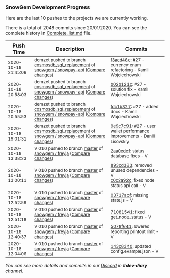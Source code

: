 
### SnowGem Development Progress

Here are the last 10 pushes to the projects we are currently working.

There is a total of 2048 commits since 20/01/2020. You can see the complete history in
 [Complete_list.md](Complete_list.md) file.

| Push Time | Description | Commits |
| --- | --- | --- |
| <sub>2020-10-18 21:45:06</sub> | <sub>demzet pushed to branch [cosmosdb\_sql\_replacement](https://gitlab.com/snowgem/snowpay-api/commits/cosmosdb_sql_replacement) of [snowgem / snowpay\-api](https://gitlab.com/snowgem/snowpay-api) ([Compare changes](https://gitlab.com/snowgem/snowpay-api/compare/b02b121cce43116365ffcdea716cc38bfd106d1c...f3acd46e26683a7e4aba95ab8565a8dc63fe8a42))</sub> | <sub>[f3acd46e](https://gitlab.com/snowgem/snowpay-api/-/commit/f3acd46e26683a7e4aba95ab8565a8dc63fe8a42): #27 - currency enum refactoring - Kamil Wojciechowski</sub> |
| <sub>2020-10-18 20:58:03</sub> | <sub>demzet pushed to branch [cosmosdb\_sql\_replacement](https://gitlab.com/snowgem/snowpay-api/commits/cosmosdb_sql_replacement) of [snowgem / snowpay\-api](https://gitlab.com/snowgem/snowpay-api) ([Compare changes](https://gitlab.com/snowgem/snowpay-api/compare/fdc1b3273fbf83db8b5080e9fc04034612c576f6...b02b121cce43116365ffcdea716cc38bfd106d1c))</sub> | <sub>[b02b121c](https://gitlab.com/snowgem/snowpay-api/-/commit/b02b121cce43116365ffcdea716cc38bfd106d1c): #27 - solution fix - Kamil Wojciechowski</sub> |
| <sub>2020-10-18 20:55:53</sub> | <sub>demzet pushed to branch [cosmosdb\_sql\_replacement](https://gitlab.com/snowgem/snowpay-api/commits/cosmosdb_sql_replacement) of [snowgem / snowpay\-api](https://gitlab.com/snowgem/snowpay-api) ([Compare changes](https://gitlab.com/snowgem/snowpay-api/compare/074cf1f6894222be1cc4e51bf62c478cb65900cd...fdc1b3273fbf83db8b5080e9fc04034612c576f6))</sub> | <sub>[fdc1b327](https://gitlab.com/snowgem/snowpay-api/-/commit/fdc1b3273fbf83db8b5080e9fc04034612c576f6): #27 - added docs - Kamil Wojciechowski</sub> |
| <sub>2020-10-18 19:01:31</sub> | <sub>demzet pushed to branch [cosmosdb\_sql\_replacement](https://gitlab.com/snowgem/snowpay-api/commits/cosmosdb_sql_replacement) of [snowgem / snowpay\-api](https://gitlab.com/snowgem/snowpay-api) ([Compare changes](https://gitlab.com/snowgem/snowpay-api/compare/8a3ef1dd9388e7670321e33eeb702b6cb182483e...9e9c7c919403c00779b8a15743fdd27d3e40fd1e))</sub> | <sub>[9e9c7c91](https://gitlab.com/snowgem/snowpay-api/-/commit/9e9c7c919403c00779b8a15743fdd27d3e40fd1e): #27 - user wallet performance improvements - Daniil Lisovskiy</sub> |
| <sub>2020-10-18 13:38:23</sub> | <sub>V 010 pushed to branch [master](https://gitlab.com/snowgem/freyja/commits/master) of [snowgem / freyja](https://gitlab.com/snowgem/freyja) ([Compare changes](https://gitlab.com/snowgem/freyja/compare/c0c2a92ca5e5526e58a493c4d96f7439a31542f7...2aa0edefa88273855b4a76c5e1bfa5276e805811))</sub> | <sub>[2aa0edef](https://gitlab.com/snowgem/freyja/-/commit/2aa0edefa88273855b4a76c5e1bfa5276e805811): status database fixes - V</sub> |
| <sub>2020-10-18 13:00:11</sub> | <sub>V 010 pushed to branch [master](https://gitlab.com/snowgem/freyja/commits/master) of [snowgem / freyja](https://gitlab.com/snowgem/freyja) ([Compare changes](https://gitlab.com/snowgem/freyja/compare/03717abf8b5fee43a75aac6bfb9967c6c2692827...c0c2a92ca5e5526e58a493c4d96f7439a31542f7))</sub> | <sub>[893cd383](https://gitlab.com/snowgem/freyja/-/commit/893cd383365aa120ac9f01935050b85bdbe42b0d): removed unused dependencies - V<br>[c0c2a92c](https://gitlab.com/snowgem/freyja/-/commit/c0c2a92ca5e5526e58a493c4d96f7439a31542f7): fixed node status api call - V</sub> |
| <sub>2020-10-18 12:52:59</sub> | <sub>V 010 pushed to branch [master](https://gitlab.com/snowgem/freyja/commits/master) of [snowgem / freyja](https://gitlab.com/snowgem/freyja) ([Compare changes](https://gitlab.com/snowgem/freyja/compare/710815416604dd5f6781c9849a7c18b4d863754b...03717abf8b5fee43a75aac6bfb9967c6c2692827))</sub> | <sub>[03717abf](https://gitlab.com/snowgem/freyja/-/commit/03717abf8b5fee43a75aac6bfb9967c6c2692827): missing state.js - V</sub> |
| <sub>2020-10-18 12:51:18</sub> | <sub>V 010 pushed to branch [master](https://gitlab.com/snowgem/freyja/commits/master) of [snowgem / freyja](https://gitlab.com/snowgem/freyja) ([Compare changes](https://gitlab.com/snowgem/freyja/compare/5078f6417bee8dad38a117beaeaa3100119b8ff7...710815416604dd5f6781c9849a7c18b4d863754b))</sub> | <sub>[71081541](https://gitlab.com/snowgem/freyja/-/commit/710815416604dd5f6781c9849a7c18b4d863754b): fixed get_node_status - V</sub> |
| <sub>2020-10-18 12:40:37</sub> | <sub>V 010 pushed to branch [master](https://gitlab.com/snowgem/freyja/commits/master) of [snowgem / freyja](https://gitlab.com/snowgem/freyja) ([Compare changes](https://gitlab.com/snowgem/freyja/compare/143c834032768611acf8d8f46d801137f20a427c...5078f6417bee8dad38a117beaeaa3100119b8ff7))</sub> | <sub>[5078f641](https://gitlab.com/snowgem/freyja/-/commit/5078f6417bee8dad38a117beaeaa3100119b8ff7): lowered reporting printout limit - V</sub> |
| <sub>2020-10-18 12:04:06</sub> | <sub>V 010 pushed to branch [master](https://gitlab.com/snowgem/freyja/commits/master) of [snowgem / freyja](https://gitlab.com/snowgem/freyja) ([Compare changes](https://gitlab.com/snowgem/freyja/compare/886da461b28b663e7d0c10bdcc75dc9d86a98803...143c834032768611acf8d8f46d801137f20a427c))</sub> | <sub>[143c8340](https://gitlab.com/snowgem/freyja/-/commit/143c834032768611acf8d8f46d801137f20a427c): updated config.example.json - V</sub> |

_You can see more details and commits in our [Discord](https://discord.gg/zumGnbg) in **#dev-diary** channel._
